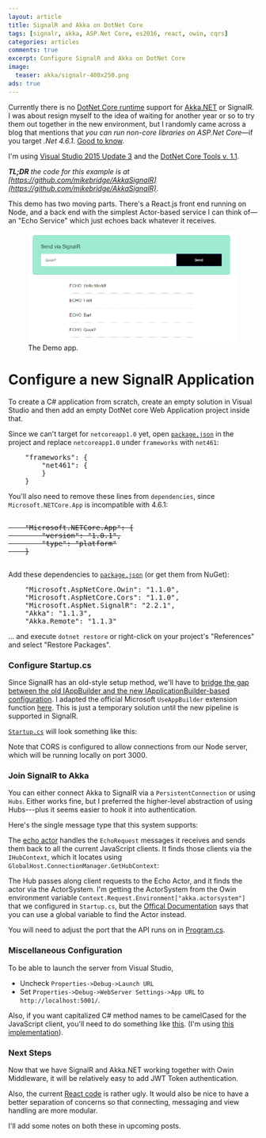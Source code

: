 ```yaml
---
layout: article
title: SignalR and Akka on DotNet Core
tags: [signalr, akka, ASP.Net Core, es2016, react, owin, cqrs]
categories: articles
comments: true
excerpt: Configure SignalR and Akka on DotNet Core 
image: 
  teaser: akka/signalr-400x250.png
ads: true
---
```


Currently there is no [DotNet Core runtime](https://dotnet.github.io/) support 
for [Akka.NET](http://www.aaronstannard.com/dotnetcore-boil-ocean/) 
or SignalR.  I was about resign myself to the idea of waiting for another year
or so to try them out together in the new environment, but I randomly came across a 
blog that mentions that _you can run non-core libraries on ASP.Net 
Core_—if you target _.Net 4.6.1_.  [Good to know](https://jonhilton.net/2016/09/07/using-asp-net-core-against-net-4-6/).

I'm using [Visual Studio 2015 Update 3](https://www.visualstudio.com/en-us/news/releasenotes/vs2015-update3-vs)
and the [DotNet Core Tools v. 1.1](https://www.microsoft.com/net/download/core#/current).

_**TL;DR** the code for this example is at [https://github.com/mikebridge/AkkaSignalR](https://github.com/mikebridge/AkkaSignalR)_.

This demo has two moving parts.  There's a React.js front end running on Node, and a back end 
with the simplest Actor-based service I can think of—an "Echo Service" which just echoes back 
whatever it receives.

<figure>
 	<img src="/images/akka/akka_signalr.png">
 	<figcaption>The Demo app.</figcaption>
</figure>

# Configure a new SignalR Application

To create a C# application from scratch, create an empty solution in Visual Studio and then
add an empty DotNet core Web Application project inside that.

Since we can't target for `netcoreapp1.0` yet, open
[`package.json`](https://github.com/mikebridge/AkkaSignalR/blob/master/src/EchoAPI/project.json#L24-L26) in the project and replace `netcoreapp1.0` 
under `frameworks` with `net461`:

<pre>
    "frameworks": {
        "net461": {
        }
    }
</pre>
 
You'll also need to remove these lines from `dependencies`, since `Microsoft.NETCore.App` is incompatible with 4.6.1:  

<pre>
<strike>
    "Microsoft.NETCore.App": {
        "version": "1.0.1",
        "type": "platform"
    }
</strike>
</pre>    

Add these dependencies to [`package.json`](https://github.com/mikebridge/AkkaSignalR/blob/master/src/EchoAPI/project.json#L9-L16) (or get them from NuGet):

<pre>
    "Microsoft.AspNetCore.Owin": "1.1.0",
    "Microsoft.AspNetCore.Cors": "1.1.0",   
    "Microsoft.AspNet.SignalR": "2.2.1",    
    "Akka": "1.1.3",
    "Akka.Remote": "1.1.3"
</pre>

... and execute `dotnet restore` or right-click on your project's "References" and 
select "Restore Packages".

### Configure Startup.cs

Since SignalR has an old-style setup method, we'll have to [bridge the gap between the old IAppBuilder and the new
IApplicationBuilder-based configuration](https://blogs.msdn.microsoft.com/webdev/2014/11/14/katana-asp-net-5-and-bridging-the-gap/).
I adapted the official Microsoft
 `UseAppBuilder` extension function [here](https://github.com/mikebridge/AkkaSignalR/blob/master/src/EchoAPI/KatanaIApplicationBuilderExtensions.cs).
This is just a temporary solution until the new pipeline is supported in SignalR.

[`Startup.cs`](https://github.com/mikebridge/AkkaSignalR/blob/master/src/EchoAPI/Startup.cs) will look something like this:

<script src="https://gist.github.com/mikebridge/09197d807600f46919684180dfbc6f6c#file-startup-cs"></script>

Note that CORS is configured to allow connections from our Node server, which
will be running locally on port 3000.

### Join SignalR to Akka

You can either connect Akka to SignalR via a `PersistentConnection` or 
using `Hubs`.  Either works fine, but I preferred the higher-level
abstraction of using Hubs---plus it seems easier to hook it into 
authentication. 

Here's the single message type that this system supports:

<script src="https://gist.github.com/mikebridge/09197d807600f46919684180dfbc6f6c.js#file-echorequest-cs"></script>

The [echo actor](https://github.com/mikebridge/AkkaSignalR/blob/master/src/EchoAPI/Actors/SignalREchoActor.cs) 
handles the `EchoRequest` messages it receives and sends them back to all the current JavaScript clients. 
It finds those clients via the `IHubContext`, which it locates using
`GlobalHost.ConnectionManager.GetHubContext`:

<script src="https://gist.github.com/mikebridge/09197d807600f46919684180dfbc6f6c.js#file-signalrechoactor-cs"></script>

The Hub passes along client requests to the Echo Actor, and it finds the actor via the ActorSystem.  I'm
getting the ActorSystem from the Owin environment variable `Context.Request.Environment["akka.actorsystem"]` 
that we configured in `Startup.cs`, but the [Offical Documentation](https://petabridge.com/blog/akkadotnet-aspnet/) says
that you can use a global variable to find the Actor instead.

<script src="https://gist.github.com/mikebridge/09197d807600f46919684180dfbc6f6c.js#file-echohub-cs"></script>

You will need to adjust the port that the API runs on in [Program.cs](https://github.com/mikebridge/AkkaSignalR/blob/master/src/EchoAPI/Program.cs#L14).
 
<script src="https://gist.github.com/mikebridge/09197d807600f46919684180dfbc6f6c.js#file-startup-cs"></script>

### Miscellaneous Configuration 

To be able to launch the server from Visual Studio,

- Uncheck `Properties->Debug->Launch URL`
- Set `Properties->Debug->WebServer Settings->App URL` to `http://localhost:5001/`.

Also, if you want capitalized C# method names to be camelCased for the JavaScript client, 
you'll need to do something like 
[this](http://stackoverflow.com/questions/30005575/signalr-use-camel-case#answer-30019100).
(I'm using [this implementation](https://github.com/mikebridge/AkkaSignalR/blob/master/src/EchoAPI/SignalRContractResolver.cs)).

### Next Steps

Now that we have SignalR and Akka.NET working together with Owin Middleware, 
it will be relatively easy to add JWT Token authentication.
 
Also, the current [React code](https://github.com/mikebridge/AkkaSignalR/blob/master/src/Web/src/Echo.js)
is rather ugly.  It would also be nice to have a better separation
 of concerns so that connecting, messaging and view handling
 are more modular.
  
I'll add some notes on both these in upcoming posts.


